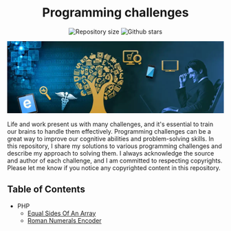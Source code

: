 <h1 align="center">Programming challenges</h1>

<p align="center">
  <img alt="Repository size" src="https://img.shields.io/github/repo-size/faridhaghgooyan/programming-challenges?color=56BEB8">
  <img alt="Github stars" src="https://img.shields.io/github/stars/faridhaghgooyan/programming-challenges?color=56BEB8" />
</p>

<p align="center">
  <img alt="Programming challenges" src="./Banner-9-845x321.webp">
</p>

Life and work present us with many challenges, and it's essential to train our brains to handle them effectively. Programming challenges can be a great way to improve our cognitive abilities and problem-solving skills. In this repository, I share my solutions to various programming challenges and describe my approach to solving them. I always acknowledge the source and author of each challenge, and I am committed to respecting copyrights. Please let me know if you notice any copyrighted content in this repository.

## Table of Contents ##

- PHP
  - [Equal Sides Of An Array](https://github.com/faridhaghgooyan/programming-challenges/tree/main/php/equal-sides-of-an-array)
  - [Roman Numerals Encoder](https://github.com/faridhaghgooyan/programming-challenges/tree/main/php/Roman_Numerals_Encoder)

